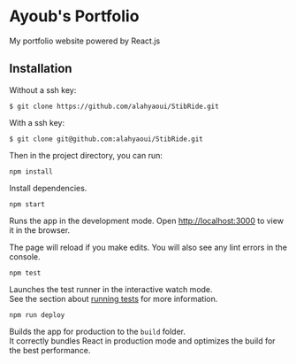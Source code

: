 # Ayoub's Portfolio
My portfolio website powered by React.js

## Installation

Without a ssh key:
```
$ git clone https://github.com/alahyaoui/StibRide.git
```
With a ssh key:
```
$ git clone git@github.com:alahyaoui/StibRide.git
```

Then in the project directory, you can run:

```
npm install
```

Install dependencies.

```
npm start
```

Runs the app in the development mode. Open [http://localhost:3000](http://localhost:3000) to view it in the browser.

The page will reload if you make edits. You will also see any lint errors in the console.

```
npm test
```

Launches the test runner in the interactive watch mode.\
See the section about [running tests](https://facebook.github.io/create-react-app/docs/running-tests) for more information.

```
npm run deploy
```

Builds the app for production to the `build` folder.\
It correctly bundles React in production mode and optimizes the build for the best performance.
